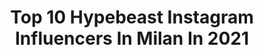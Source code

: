 ---
title: Top 10 Hypebeast Instagram Influencers In Milan In 2021
description: >-
  Find top hypebeast Instagram influencers in Milan in 2021. Most popular hashtags: #hypebeast #milan #ig #highsnobiety.
platform: Instagram
hits: 21
text_top: Discover the best Instagram profiles on inBeat.
text_bottom: Our platform has 21 Instagram influencers like this in Milan, Italy for you to connect with.
profiles:
  - username: "giulia.debernardi"
    fullname: >-
      JULIET
    bio: >-
      𝘿𝙄𝙑𝙀𝙍𝙎𝘼 𝘿𝘼 𝙏𝙀 ▫️ @studenti.unimi | veterinary ▫️ @modelmanagement | model 📩 | dm me for collaboration
    location: "Italy"
    followers: 19839
    engagement: 461
    commentsToLikes: 0.059547
    id: ckap6pcikgv370i78h58yv69q
    verified: false
    hashtags: "#style, #fashion, #white, #photomodel"
  - username: "massimogurnari"
    fullname: >-
      𝙈𝙀𝙈𝙀𝙉𝙏𝙊 𝙈𝙊𝙉𝙀𝙔 ®
    bio: >-
      𝙋𝘼𝙄𝙉𝙏𝙄𝙉𝙂 • Follow @massimo_gurnari / Link in bio 𝘾𝙇𝙊𝙏𝙃𝙄𝙉𝙂 • @facelessbrand® / @unico_faceless® 𝙏𝘼𝙏𝙏𝙊𝙊𝙎 • @doatattoofactory MAIL / NO DM
    location: "Italy"
    followers: 96796
    engagement: 73
    commentsToLikes: 0.023292
    id: ck5pznw9z1wmm0i11gcpkrpag
    verified: true
    hashtags: "#watercolor, #illustrations, #milano, #italy"
  - username: "francintokyo"
    fullname: >-
      
    bio: >-
      Tokyo based architect from Milan, Italy. Discoverer of the city during the night. Shot with Iphone.
    location: "Italy"
    followers: 6376
    engagement: 881
    commentsToLikes: 0.010705
    id: ckf5mkw37uagp0j235j2gtpxy
    verified: false
    hashtags: "#street, #tokyolife, #francintokyo, #instagramjapan"
  - username: "rickoschwartz"
    fullname: >-
      Ricko Schwartz
    bio: >-
      RICKO Federico Schwartz massimiliano@donermusic.it
    location: "Italy"
    followers: 144978
    engagement: 175
    commentsToLikes: 0.780757
    id: ck1357k0g03dd0i19vltad5to
    verified: false
    hashtags: "#complexstyle, #modernnotoriety, #highsnobiety, #outfit"
  - username: "floriatascione"
    fullname: >-
      Floria Tascione
    bio: >-
      Sixteen 🍒 Milan, Italy Collab: ad@hedmedia.com
    location: "Italy"
    followers: 22783
    engagement: 1373
    commentsToLikes: 0.010147
    id: ck5hq09bqs9tl0i11hn7t03w4
    verified: false
    hashtags: "#adv, #pullandbearsicko19, #pullandbearcommunity"
  - username: "a.carolanne"
    fullname: >-
      Carol Anne 🦋 | #Sneakerhead
    bio: >-
      캐롤 안 | G ♡ | 👟 US 6 | TikTok a.carolanne 🐼 Just living the Swoosh life 📍Milan, Italy - BTS stan 🔐 private acc: @a.carolanne2
    location: "Italy"
    followers: 17093
    engagement: 760
    commentsToLikes: 0.170836
    id: ck8t3fx5k33qt0j78sa5bnw8l
    verified: false
    hashtags: "#klekttakeover, #praisethegirls, #airjordan, #chicago1"
  - username: "dariospada"
    fullname: >-
      🌈DARIO SPADA🌈
    bio: >-
      Radio is my life, music is my passion, photography is my love. You can listen to me on @radio105 Currently: Milano 🇮🇹
    location: "Italy"
    followers: 44904
    engagement: 359
    commentsToLikes: 0.028930
    id: ck0vvaofboak40i197qy7o5sy
    verified: true
    hashtags: "#radio, #radio105, #ig, #105musicandcars"
  - username: "mxrlsricky"
    fullname: >-
      R I C C A R D O  R U G G E R I
    bio: >-
      📸//Photographer-Content Creator 🇮🇹//Milan-Voghera ⬇️//Questo sono io 🙋🏻‍♂️//🏄‍♂️⛷📈📸🏔✈️🏍👟 📩//Collab: Dm/Rirugg001@gmail.com
    location: "Italy"
    followers: 18625
    engagement: 783
    commentsToLikes: 2.245387
    id: ck1357ljm03lh0i19dpa23b34
    verified: false
    hashtags: "#motard, #goprohero, #giveawayalert, #125cc"
  - username: "lucat10"
    fullname: >-
      Gianluca  Tosques ↟ SONY|GoPro
    bio: >-
      ↠ CONTENT • CREATOR ↟ Adventure | Outdoor | Travel ↟ ITALY | MILAN ↟ @dopesnow @sector_nolimits ambassador ↟ @gopro awards winner
    location: "Italy"
    followers: 12602
    engagement: 462
    commentsToLikes: 0.048639
    id: ck5hljoydkcbb0i11et6j3dkr
    verified: false
    hashtags: "#goworldwide, #wildernessculture, #bevisuallyinspired, #createexplore"
  - username: "camera60studio"
    fullname: >-
      New stuff on bags game
    bio: >-
      Focused on upcycle 🔬♻️®️ Fully made by @matteobastiani & @chiararivituso Milano 🇮🇹
    location: "Italy"
    followers: 27757
    engagement: 437
    commentsToLikes: 0.032902
    id: ckaosxli5th7a0i78kib667t8
    verified: false
    hashtags: "#bags, #upcycle, #recycle, #remade"
---